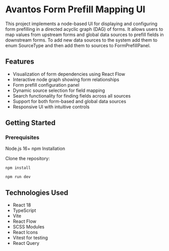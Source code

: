 # Avantos Form Prefill Mapping UI

This project implements a node-based UI for displaying and configuring form prefilling in a directed acyclic graph (DAG) of forms. It allows users to map values from upstream forms and global data sources to prefill fields in downstream forms.
To add new data sources to the system add them to enum SourceType and then add them to sources to FormPrefillPanel.

## Features

* Visualization of form dependencies using React Flow
* Interactive node graph showing form relationships
* Form prefill configuration panel
* Dynamic source selection for field mapping
* Search functionality for finding fields across all sources
* Support for both form-based and global data sources
* Responsive UI with intuitive controls

## Getting Started

### Prerequisites

Node.js 16+
npm
Installation

Clone the repository:

```npm install```

```npm run dev```

## Technologies Used

* React 18
* TypeScript
* Vite
* React Flow
* SCSS Modules
* React Icons
* Vitest for testing
* React Query
